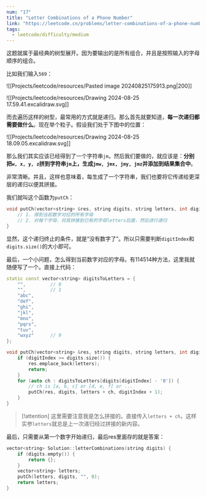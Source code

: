```yaml
---
num: "17"
title: "Letter Combinations of a Phone Number"
link: "https://leetcode.cn/problems/letter-combinations-of-a-phone-number/"
tags:
  - leetcode/difficulty/medium
---
```

这题就属于最经典的树型展开。因为要输出的是所有组合，并且是按照输入的字母顺序的组合。

比如我们输入`569`：

![[Projects/leetcode/resources/Pasted image 20240825175913.png|200]] 

![[Projects/leetcode/resources/Drawing 2024-08-25 17.59.41.excalidraw.svg]]

而去遍历这样的树型，最常用的方式就是递归。那么首先就要知道，**每一次递归都需要做什么**。现在举个粒子。假设我们处于下图中的位置：

![[Projects/leetcode/resources/Drawing 2024-08-25 18.09.05.excalidraw.svg]]

那么我们其实应该已经得到了一个字符串`jm`，然后我们要做的，就应该是：**分别把`w, x, y, z`拼到字符串`jm`上，生成`jmw, jmx, jmy, jmz`并添加到结果集合中**。

非常清晰。并且，这样也意味着，每生成了一个字符串，我们也要将它传递给更深层的递归以便其拼接。

我们就叫这个函数为`putCh`：

```cpp
void putCh(vector<string> &res, string digits, string letters, int digitIndex) {
    // 1. 得到当前数字对应的所有字母
    // 2. 对每个字母，将其拼接到已有的字母letters后面，然后进行递归
}
```

显然，这个递归终止的条件，就是“没有数字了”。所以只需要判断`digitIndex`和`digits.size()`的大小即可。

最后，一个小问题，怎么得到当前数字对应的字母。有114514种方法，这里我就随便写了一个。直接上代码：

```cpp
static const vector<string> digitsToLetters = {
    "",         // 0
    "",         // 1
    "abc",
    "def",
    "ghi",
    "jkl",
    "mno",
    "pqrs",
    "tuv",
    "wxyz"      // 9
};

void putCh(vector<string> &res, string digits, string letters, int digitIndex) {
    if (digitIndex >= digits.size()) {
        res.emplace_back(letters);
        return;
    }
    for (auto ch : digitsToLetters[digits[digitIndex] - '0']) {
	    // ch is [a, b, c] or [d, e, f] or ...
        putCh(res, digits, letters + ch, digitIndex + 1);
    }
}
```

> [!attention]
> 这里需要注意我是怎么拼接的。直接传入`letters + ch`，这样实参`letters`就总是上一次递归经过拼接的新内容。

最后，只需要从第一个数字开始递归，最后res里面存的就是答案：

```cpp
vector<string> Solution::letterCombinations(string digits) {
    if (digits.empty()) {
        return {};
    }
    vector<string> letters;
    putCh(letters, digits, "", 0);
    return letters;
}
```
